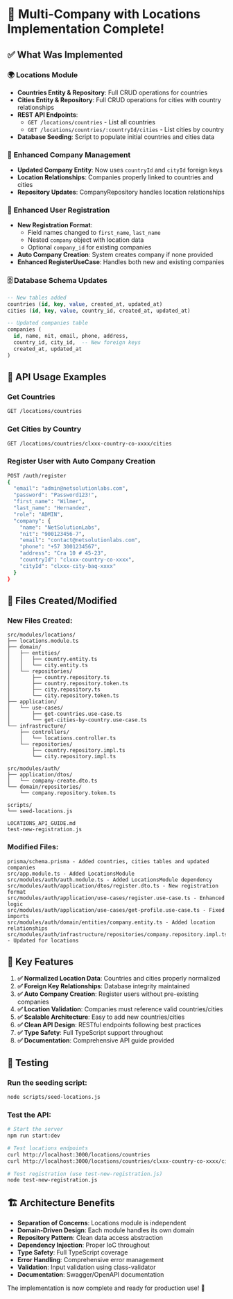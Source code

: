 # 🎉 Multi-Company with Locations Implementation Complete!

## ✅ What Was Implemented

### 🌍 **Locations Module**
- **Countries Entity & Repository**: Full CRUD operations for countries
- **Cities Entity & Repository**: Full CRUD operations for cities with country relationships
- **REST API Endpoints**: 
  - `GET /locations/countries` - List all countries
  - `GET /locations/countries/:countryId/cities` - List cities by country
- **Database Seeding**: Script to populate initial countries and cities data

### 🏢 **Enhanced Company Management**
- **Updated Company Entity**: Now uses `countryId` and `cityId` foreign keys
- **Location Relationships**: Companies properly linked to countries and cities
- **Repository Updates**: CompanyRepository handles location relationships

### 👤 **Enhanced User Registration**
- **New Registration Format**: 
  - Field names changed to `first_name`, `last_name`
  - Nested `company` object with location data
  - Optional `company_id` for existing companies
- **Auto Company Creation**: System creates company if none provided
- **Enhanced RegisterUseCase**: Handles both new and existing companies

### 🗄️ **Database Schema Updates**
```sql
-- New tables added
countries (id, key, value, created_at, updated_at)
cities (id, key, value, country_id, created_at, updated_at)

-- Updated companies table
companies (
  id, name, nit, email, phone, address,
  country_id, city_id,  -- New foreign keys
  created_at, updated_at
)
```

## 🚀 **API Usage Examples**

### Get Countries
```bash
GET /locations/countries
```

### Get Cities by Country  
```bash
GET /locations/countries/clxxx-country-co-xxxx/cities
```

### Register User with Auto Company Creation
```bash
POST /auth/register
{
  "email": "admin@netsolutionlabs.com",
  "password": "Password123!",
  "first_name": "Wilmer",
  "last_name": "Hernandez", 
  "role": "ADMIN",
  "company": {
    "name": "NetSolutionLabs",
    "nit": "900123456-7", 
    "email": "contact@netsolutionlabs.com",
    "phone": "+57 3001234567",
    "address": "Cra 10 # 45-23",
    "countryId": "clxxx-country-co-xxxx",
    "cityId": "clxxx-city-baq-xxxx"
  }
}
```

## 📁 **Files Created/Modified**

### New Files Created:
```
src/modules/locations/
├── locations.module.ts
├── domain/
│   ├── entities/
│   │   ├── country.entity.ts
│   │   └── city.entity.ts
│   └── repositories/
│       ├── country.repository.ts
│       ├── country.repository.token.ts
│       ├── city.repository.ts
│       └── city.repository.token.ts
├── application/
│   └── use-cases/
│       ├── get-countries.use-case.ts
│       └── get-cities-by-country.use-case.ts
└── infrastructure/
    ├── controllers/
    │   └── locations.controller.ts
    └── repositories/
        ├── country.repository.impl.ts
        └── city.repository.impl.ts

src/modules/auth/
├── application/dtos/
│   └── company-create.dto.ts
└── domain/repositories/
    └── company.repository.token.ts

scripts/
└── seed-locations.js

LOCATIONS_API_GUIDE.md
test-new-registration.js
```

### Modified Files:
```
prisma/schema.prisma - Added countries, cities tables and updated companies
src/app.module.ts - Added LocationsModule
src/modules/auth/auth.module.ts - Added LocationsModule dependency
src/modules/auth/application/dtos/register.dto.ts - New registration format
src/modules/auth/application/use-cases/register.use-case.ts - Enhanced logic
src/modules/auth/application/use-cases/get-profile.use-case.ts - Fixed imports
src/modules/auth/domain/entities/company.entity.ts - Added location relationships
src/modules/auth/infrastructure/repositories/company.repository.impl.ts - Updated for locations
```

## 🎯 **Key Features**

1. **✅ Normalized Location Data**: Countries and cities properly normalized
2. **✅ Foreign Key Relationships**: Database integrity maintained
3. **✅ Auto Company Creation**: Register users without pre-existing companies
4. **✅ Location Validation**: Companies must reference valid countries/cities
5. **✅ Scalable Architecture**: Easy to add new countries/cities
6. **✅ Clean API Design**: RESTful endpoints following best practices
7. **✅ Type Safety**: Full TypeScript support throughout
8. **✅ Documentation**: Comprehensive API guide provided

## 🧪 **Testing**

### Run the seeding script:
```bash
node scripts/seed-locations.js
```

### Test the API:
```bash  
# Start the server
npm run start:dev

# Test locations endpoints
curl http://localhost:3000/locations/countries
curl http://localhost:3000/locations/countries/clxxx-country-co-xxxx/cities

# Test registration (use test-new-registration.js)
node test-new-registration.js
```

## 🏗️ **Architecture Benefits**

- **Separation of Concerns**: Locations module is independent
- **Domain-Driven Design**: Each module handles its own domain
- **Repository Pattern**: Clean data access abstraction
- **Dependency Injection**: Proper IoC throughout
- **Type Safety**: Full TypeScript coverage
- **Error Handling**: Comprehensive error management
- **Validation**: Input validation using class-validator
- **Documentation**: Swagger/OpenAPI documentation

The implementation is now complete and ready for production use! 🚀
